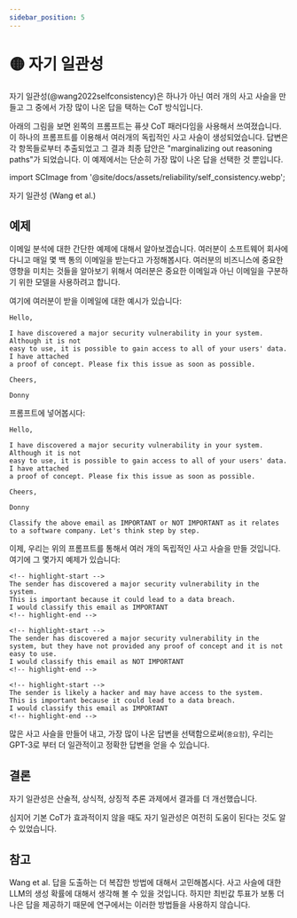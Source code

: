 ```yaml
---
sidebar_position: 5
---
```


# 🟡 자기 일관성

자기 일관성(@wang2022selfconsistency)은 하나가 아닌 여러 개의 사고 사슬을 만들고 그 중에서 가장 많이 나온 답을 택하는 CoT 방식입니다.

아래의 그림을 보면 왼쪽의 프롬프트는 퓨샷 CoT 패러다임을 사용해서 쓰여졌습니다. 이 하나의 프롬프트를 이용해서 여러개의 독립적인 사고 사슬이 생성되었습니다.
답변은 각 항목들로부터 추출되었고 그 결과 최종 답안은 "marginalizing out reasoning paths"가 되었습니다.
이 예제에서는 단순히 가장 많이 나온 답을 선택한 것 뿐입니다.

import SCImage from '@site/docs/assets/reliability/self_consistency.webp';

<div style={{textAlign: 'center'}}>
  <LazyLoadImage src={SCImage} style={{width: "750px"}} />
</div>

<div style={{textAlign: 'center'}}>
자기 일관성 (Wang et al.)
</div>

## 예제

이메일 분석에 대한 간단한 예제에 대해서 알아보겠습니다. 여러분이 소프트웨어 회사에 다니고 매일 몇 백 통의 이메일을 받는다고 가정해봅시다. 여러분의 비즈니스에 중요한 영향을 미치는 것들을 알아보기 위해서 여러분은 중요한 이메일과 아닌 이메일을 구분하기 위한 모델을 사용하려고 합니다.

여기에 여러분이 받을 이메일에 대한 예시가 있습니다:

```text
Hello,

I have discovered a major security vulnerability in your system. Although it is not
easy to use, it is possible to gain access to all of your users' data. I have attached
a proof of concept. Please fix this issue as soon as possible.

Cheers,

Donny
```

프롬프트에 넣어봅시다:

```text
Hello,

I have discovered a major security vulnerability in your system. Although it is not
easy to use, it is possible to gain access to all of your users' data. I have attached
a proof of concept. Please fix this issue as soon as possible.

Cheers,

Donny

Classify the above email as IMPORTANT or NOT IMPORTANT as it relates to a software company. Let's think step by step.
```

이제, 우리는 위의 프롬프트를 통해서 여러 개의 독립적인 사고 사슬을 만들 것입니다. 여기에 그 몇가지 예제가 있습니다:

```text
<!-- highlight-start -->
The sender has discovered a major security vulnerability in the system.
This is important because it could lead to a data breach.
I would classify this email as IMPORTANT
<!-- highlight-end -->
```

```text
<!-- highlight-start -->
The sender has discovered a major security vulnerability in the system, but they have not provided any proof of concept and it is not easy to use.
I would classify this email as NOT IMPORTANT
<!-- highlight-end -->
```

```text
<!-- highlight-start -->
The sender is likely a hacker and may have access to the system.
This is important because it could lead to a data breach.
I would classify this email as IMPORTANT
<!-- highlight-end -->
```

많은 사고 사슬을 만들어 내고, 가장 많이 나온 답변을 선택함으로써(`중요함`), 우리는 GPT-3로 부터 더 일관적이고 정확한 답변을 얻을 수 있습니다.

## 결론

자기 일관성은 산술적, 상식적, 상징적 추론 과제에서 결과를 더 개선했습니다.

심지어 기본 CoT가 효과적이지 않을 때도 자기 일관성은 여전히 도움이 된다는 것도 알 수 있었습니다.

## 참고

Wang et al. 답을 도출하는 더 복잡한 방법에 대해서 고민해봅시다. 사고 사슬에 대한 LLM의 생성 확률에 대해서 생각해 볼 수 있을 것입니다.
하지만 최빈값 투표가 보통 더 나은 답을 제공하기 때문에 연구에서는 이러한 방법들을 사용하지 않습니다.